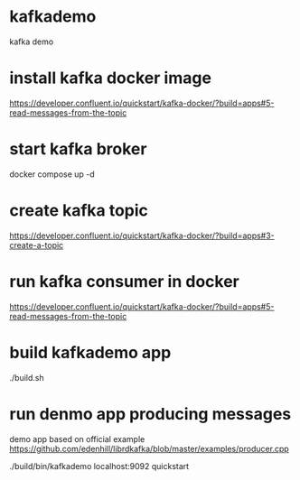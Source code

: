 # kafkademo

kafka demo

# install kafka docker image
https://developer.confluent.io/quickstart/kafka-docker/?build=apps#5-read-messages-from-the-topic

# start kafka broker
docker compose up -d

# create kafka topic
https://developer.confluent.io/quickstart/kafka-docker/?build=apps#3-create-a-topic

# run kafka consumer in docker
https://developer.confluent.io/quickstart/kafka-docker/?build=apps#5-read-messages-from-the-topic

# build kafkademo app
./build.sh

# run denmo app producing messages
 
 demo app based on official example https://github.com/edenhill/librdkafka/blob/master/examples/producer.cpp
 
./build/bin/kafkademo localhost:9092 quickstart

